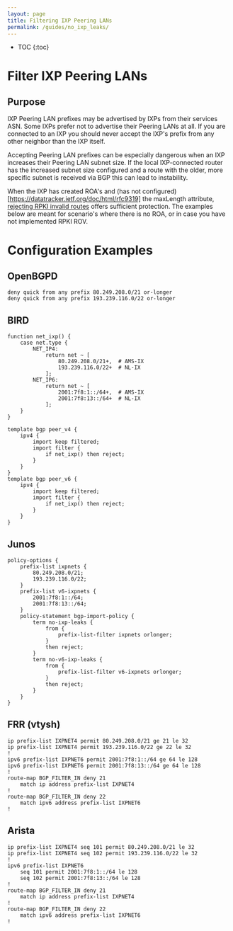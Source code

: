 ```yaml
---
layout: page
title: Filtering IXP Peering LANs
permalink: /guides/no_ixp_leaks/
---
```


* TOC
{:toc}

# Filter IXP Peering LANs

## Purpose

IXP Peering LAN prefixes may be advertised by IXPs from their services ASN. Some IXPs prefer not to advertise their Peering LANs at all.
If you are connected to an IXP you should never accept the IXP's prefix from any other neighbor than the IXP itself.

Accepting Peering LAN prefixes can be especially dangerous when an IXP increases their Peering LAN subnet size.
If the local IXP-connected router has the increased subnet size configured and a route with the older, more specific subnet is received via BGP this can lead to instability.

When the IXP has created ROA's and (has not configured)[https://datatracker.ietf.org/doc/html/rfc9319] the maxLength attribute, [rejecting RPKI invalid routes](/guides/reject_invalids) offers sufficient protection.
The examples below are meant for scenario's where there is no ROA, or in case you have not implemented RPKI ROV.

# Configuration Examples

## OpenBGPD

```
deny quick from any prefix 80.249.208.0/21 or-longer
deny quick from any prefix 193.239.116.0/22 or-longer
```

## BIRD

```
function net_ixp() {
    case net.type {
        NET_IP4:
            return net ~ [
                80.249.208.0/21+,  # AMS-IX
                193.239.116.0/22+  # NL-IX
            ];
        NET_IP6:
            return net ~ [
                2001:7f8:1::/64+,  # AMS-IX
                2001:7f8:13::/64+  # NL-IX
            ];
    }
}

template bgp peer_v4 {
    ipv4 {
        import keep filtered;
        import filter {
            if net_ixp() then reject;
        }
    }
}
template bgp peer_v6 {
    ipv4 {
        import keep filtered;
        import filter {
            if net_ixp() then reject;
        }
    }
}
```

## Junos

```
policy-options {
    prefix-list ixpnets {
        80.249.208.0/21;
        193.239.116.0/22;
    }
    prefix-list v6-ixpnets {
        2001:7f8:1::/64;
        2001:7f8:13::/64;
    }
    policy-statement bgp-import-policy {
        term no-ixp-leaks {
            from {
                prefix-list-filter ixpnets orlonger;
            }                               
            then reject;                    
        }                                   
        term no-v6-ixp-leaks {
            from {
                prefix-list-filter v6-ixpnets orlonger;
            }                               
            then reject;
        }
    }                    
}
```

## FRR (vtysh)

```
ip prefix-list IXPNET4 permit 80.249.208.0/21 ge 21 le 32
ip prefix-list IXPNET4 permit 193.239.116.0/22 ge 22 le 32
!
ipv6 prefix-list IXPNET6 permit 2001:7f8:1::/64 ge 64 le 128
ipv6 prefix-list IXPNET6 permit 2001:7f8:13::/64 ge 64 le 128
!
route-map BGP_FILTER_IN deny 21
    match ip address prefix-list IXPNET4
!
route-map BGP_FILTER_IN deny 22
    match ipv6 address prefix-list IXPNET6
!
```

## Arista

```
ip prefix-list IXPNET4 seq 101 permit 80.249.208.0/21 le 32
ip prefix-list IXPNET4 seq 102 permit 193.239.116.0/22 le 32
!
ipv6 prefix-list IXPNET6
    seq 101 permit 2001:7f8:1::/64 le 128
    seq 102 permit 2001:7f8:13::/64 le 128
!
route-map BGP_FILTER_IN deny 21
    match ip address prefix-list IXPNET4
!
route-map BGP_FILTER_IN deny 22
    match ipv6 address prefix-list IXPNET6
!
```
